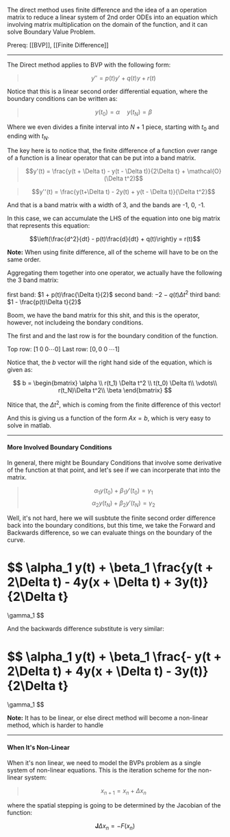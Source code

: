 The direct method uses finite difference and the idea of a an operation matrix to reduce a linear system of 2nd order ODEs into an equation which involving matrix multiplication on the domain of the function, and it  can solve Boundary Value Problem. 

Prereq: [[BVP]], [[Finite Difference]]

---


The Direct method applies to BVP with the following form: 

> $$y'' = p(t)y' + q(t)y + r(t)$$

Notice that this is a linear second order differential equation, where the boundary conditions can be written as: 

> $$y(t_0) = \alpha \quad y(t_N) = \beta$$

Where we even divides a finite interval into $N + 1$ piece, starting with $t_0$ and ending with $t_N$. 

The key here is to notice that, the finite difference of a function over range of a function is a linear operator that can be put into a band matrix. 

> $$y'(t) = \frac{y(t + \Delta t) - y(t - \Delta t)}{2\Delta t} + \mathcal{O}(\Delta t^2)$$

> $$y''(t) = \frac{y(t+\Delta t) - 2y(t) + y(t - \Delta t)}{\Delta t^2}$$

And that is a band matrix with a width of 3, and the bands are -1, 0, -1. 

In this case, we can accumulate the LHS of the equation into one big matrix that represents this equation: 

$$\left(\frac{d^2}{dt} - p(t)\frac{d}{dt} + q(t)\right)y = r(t)$$

**Note:**
When using finite difference, all of the scheme will have to be on the same order.

Aggregating them together into one operator, we actually have the following the 3 band matrix: 

first band: $1 + p(t)\frac{\Delta t}{2}$
second band: $-2 - q(t)\Delta t^2$
third band: $1 - \frac{p(t)\Delta t}{2}$

Boom, we have the band matrix for this shit, and this is the operator, however, not includeing the bondary conditions. 

The first and and the last row is for the boundary condition of the function. 

Top row: $[1\; 0\; 0 \cdots 0]$
Last row: $[0, 0\; 0\; \cdots 1]$

Notice that, the $b$ vector will the right hand side of the equation, which is given as: 


$$
b = 
\begin{bmatrix}
	\alpha \\ 
	r(t_1) \Delta t^2 \\ 
	t(t_0) \Delta t\\ 
	\vdots\\
	r(t_N)\Delta t^2\\
	\beta
\end{bmatrix}
$$

Nitice that, the $\Delta t^2$, which is coming from the finite difference of this vector! 

And this is giving us a function of the form $Ax  = b$, which is very easy to solve in matlab. 


---

#### More Involved Boundary Conditions

In general, there might be Boundary Conditions that involve some derivative of the function at that point, and let's see if we can incorperate that into the matrix. 

> $$\alpha_1 y(t_0) + \beta_1 y'(t_0) = \gamma_1$$ $$\alpha_2 y(t_N) + \beta_2 y'(t_N) = \gamma_2$$

Well, it's not hard, here we will susbtute the finite second order difference back into the boundary conditions, but this time, we take the Forward and Backwards difference, so we can evaluate things on the boundary of the curve.

$$
\alpha_1 y(t) 
+
\beta_1 \frac{y(t + 2\Delta t) - 4y(x + \Delta t) + 3y(t)}{2\Delta t}
=
\gamma_1
$$

And the backwards difference substitute is very similar: 

$$
\alpha_1 y(t) 
+
\beta_1 \frac{- y(t + 2\Delta t) + 4y(x + \Delta t) - 3y(t)}{2\Delta t}
=
\gamma_1
$$

**Note:**
It has to be linear, or else direct method will become a non-linear method, which is harder to handle


---
#### When It's Non-Linear

When it's non linear, we need to model the BVPs problem as a single system of non-linear equations. This is the iteration scheme for the non-linear system: 

> $$x_{n + 1} = x_n + \Delta x_n$$

where the spatial stepping is going to be determined by the Jacobian of the function: 

$$\textbf{J}\Delta x_n = - F(x_n)$$
